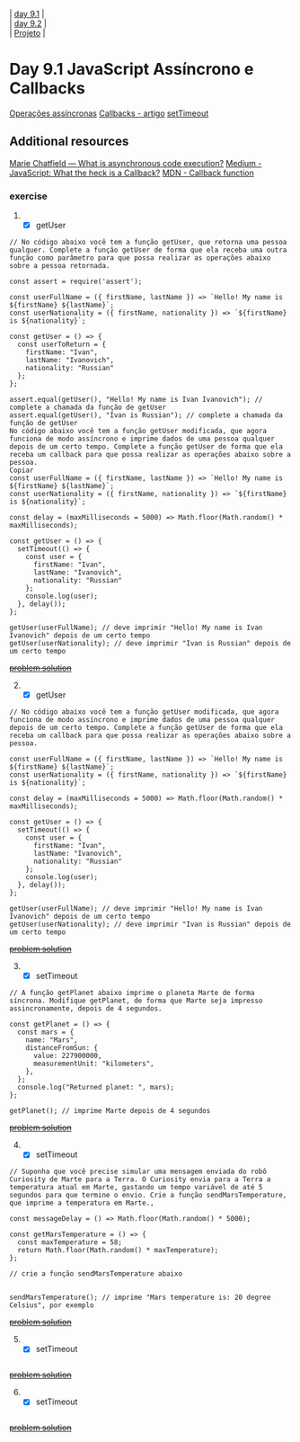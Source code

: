 | [day 9.1]() | <br>
| [day 9.2]() | <br>
| [Projeto]() | <br>

# Day 9.1 JavaScript Assíncrono e Callbacks

[Operações assíncronas](https://scotch.io/courses/10-need-to-know-javascript-concepts/callbacks-promises-and-async)
[Callbacks - artigo](https://medium.com/totvsdevelopers/entendendo-fun%C3%A7%C3%B5es-callback-em-javascript-7b500dc7fa22)
[setTimeout](https://www.w3schools.com/jsref/met_win_settimeout.asp)

## Additional resources
[Marie Chatfield — What is asynchronous code execution?](http://mariechatfield.com/tutorials/explanations/asynchronous-code.html)
[Medium - JavaScript: What the heck is a Callback?](https://codeburst.io/javascript-what-the-heck-is-a-callback-aba4da2deced?gi=fca5d5153b70)
[MDN - Callback function](https://developer.mozilla.org/en-US/docs/Glossary/Callback_function)

### exercise

1. - [x] getUser

```
// No código abaixo você tem a função getUser, que retorna uma pessoa qualquer. Complete a função getUser de forma que ela receba uma outra função como parâmetro para que possa realizar as operações abaixo sobre a pessoa retornada.

const assert = require('assert');

const userFullName = ({ firstName, lastName }) => `Hello! My name is ${firstName} ${lastName}`;
const userNationality = ({ firstName, nationality }) => `${firstName} is ${nationality}`;

const getUser = () => {
  const userToReturn = {
    firstName: "Ivan",
    lastName: "Ivanovich",
    nationality: "Russian"
  };
};

assert.equal(getUser(), "Hello! My name is Ivan Ivanovich"); // complete a chamada da função de getUser
assert.equal(getUser(), "Ivan is Russian"); // complete a chamada da função de getUser
No código abaixo você tem a função getUser modificada, que agora funciona de modo assíncrono e imprime dados de uma pessoa qualquer depois de um certo tempo. Complete a função getUser de forma que ela receba um callback para que possa realizar as operações abaixo sobre a pessoa.
Copiar
const userFullName = ({ firstName, lastName }) => `Hello! My name is ${firstName} ${lastName}`;
const userNationality = ({ firstName, nationality }) => `${firstName} is ${nationality}`;

const delay = (maxMilliseconds = 5000) => Math.floor(Math.random() * maxMilliseconds);

const getUser = () => {
  setTimeout(() => {
    const user = {
      firstName: "Ivan",
      lastName: "Ivanovich",
      nationality: "Russian"
    };
    console.log(user);
  }, delay());
};

getUser(userFullName); // deve imprimir "Hello! My name is Ivan Ivanovich" depois de um certo tempo
getUser(userNationality); // deve imprimir "Ivan is Russian" depois de um certo tempo

```
~~[problem solution]()~~

2. - [x] getUser

```
// No código abaixo você tem a função getUser modificada, que agora funciona de modo assíncrono e imprime dados de uma pessoa qualquer depois de um certo tempo. Complete a função getUser de forma que ela receba um callback para que possa realizar as operações abaixo sobre a pessoa.

const userFullName = ({ firstName, lastName }) => `Hello! My name is ${firstName} ${lastName}`;
const userNationality = ({ firstName, nationality }) => `${firstName} is ${nationality}`;

const delay = (maxMilliseconds = 5000) => Math.floor(Math.random() * maxMilliseconds);

const getUser = () => {
  setTimeout(() => {
    const user = {
      firstName: "Ivan",
      lastName: "Ivanovich",
      nationality: "Russian"
    };
    console.log(user);
  }, delay());
};

getUser(userFullName); // deve imprimir "Hello! My name is Ivan Ivanovich" depois de um certo tempo
getUser(userNationality); // deve imprimir "Ivan is Russian" depois de um certo tempo

``` 
~~[problem solution]()~~

3. - [x] setTimeout

```
// A função getPlanet abaixo imprime o planeta Marte de forma síncrona. Modifique getPlanet, de forma que Marte seja impresso assincronamente, depois de 4 segundos.

const getPlanet = () => {
  const mars = {
    name: "Mars",
    distanceFromSun: {
      value: 227900000,
      measurementUnit: "kilometers",
    },
  };
  console.log("Returned planet: ", mars);
};

getPlanet(); // imprime Marte depois de 4 segundos

```
~~[problem solution]()~~

4. - [x] setTimeout

```
// Suponha que você precise simular uma mensagem enviada do robô Curiosity de Marte para a Terra. O Curiosity envia para a Terra a temperatura atual em Marte, gastando um tempo variável de até 5 segundos para que termine o envio. Crie a função sendMarsTemperature, que imprime a temperatura em Marte.,

const messageDelay = () => Math.floor(Math.random() * 5000);

const getMarsTemperature = () => {
  const maxTemperature = 58;
  return Math.floor(Math.random() * maxTemperature);
};

// crie a função sendMarsTemperature abaixo


sendMarsTemperature(); // imprime "Mars temperature is: 20 degree Celsius", por exemplo

```
~~[problem solution]()~~

5. - [x] setTimeout

```

```
~~[problem solution]()~~

6. - [x] setTimeout

```

```
~~[problem solution]()~~